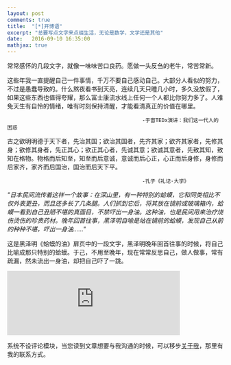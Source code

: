 ```yaml
---
layout: post
comments: true
title:  "[*]开博语"
excerpt: "总要写点文字来点缀生活，无论是数学，文学还是其他"
date:   2016-09-10 16:35:00
mathjax: true
---
```


常常感怀的几段文字，就像一味味苦口良药。愿做一头反刍的老牛，常苦常新。

这些年我一直提醒自己一件事情，千万不要自己感动自己。大部分人看似的努力，不过是愚蠢导致的。什么熬夜看书到天亮，连续几天只睡几小时，多久没放假了，如果这些东西也值得夸耀，那么富士康流水线上任何一个人都比你努力多了。人难免天生有自怜的情绪，唯有时刻保持清醒，才能看清真正的价值在哪里。

                                                -于宙TEDx演讲：我们这一代人的困惑

古之欲明明德于天下者，先治其国；欲治其国者，先齐其家；欲齐其家者，先修其身；欲修其身者，先正其心；欲正其心者，先诚其意；欲诚其意者，先致其知，致知在格物。物格而后知至，知至而后意诚，意诚而后心正，心正而后身修，身修而后家齐，家齐而后国治，国治而后天下平。

                                                -孔子《礼记·大学》


_"日本民间流传着这样一个故事：在深山里，有一种特别的蛤蟆，它和同类相比不仅外表更丑，而且还多长了几条腿。人们抓到它后，将其放在镜前或玻璃箱内，蛤蟆一看到自己丑陋不堪的真面目，不禁吓出一身油。这种油，也是民间用来治疗烧伤烫伤的珍贵药材。晚年回首往事，黑泽明自喻是站在镜前的蛤蟆，发现自己从前的种种不堪，吓出一身油……"_

这是黑泽明《蛤蟆的油》扉页中的一段文字，黑泽明晚年回首往事的时候，将自己比喻成那只特别的蛤蟆。于己，不用至晚年，现在常常反思自己，做人做事，常有疏漏，然未流出一身油，却把自己吓了一跳。

<iframe src="https://music.daoapp.io/iframe?song=426342137&qssl=1&qlrc=1&qnarrow=0&max_width=50%&autoplay=1" width="80%" frameborder="0"></iframe>

系统不设评论模块，当您读到文章想要与我沟通的时候，可以移步[关于我](https://zhpmatrix.github.io/about/)，那里有我的联系方式。


